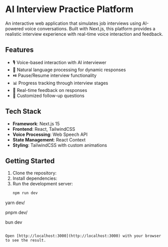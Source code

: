 # AI Interview Practice Platform

An interactive web application that simulates job interviews using AI-powered voice conversations. Built with Next.js, this platform provides a realistic interview experience with real-time voice interaction and feedback.

## Features

- 🎙️ Voice-based interaction with AI interviewer
- 🤖 Natural language processing for dynamic responses
- ⏯️ Pause/Resume interview functionality
- 📊 Progress tracking through interview stages
- 🔄 Real-time feedback on responses
- 🎯 Customized follow-up questions

## Tech Stack

- **Framework**: Next.js 15
- **Frontend**: React, TailwindCSS
- **Voice Processing**: Web Speech API
- **State Management**: React Context
- **Styling**: TailwindCSS with custom animations

## Getting Started

1. Clone the repository:
2. Install dependencies:
3. Run the development server:
   ```bash
   npm run dev
   ```

yarn dev/

pnpm dev/

bun dev

```

Open [http://localhost:3000](http://localhost:3000) with your browser to see the result.
```
